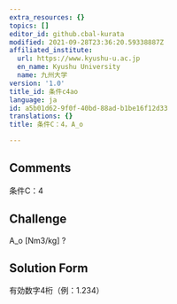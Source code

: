 ```yaml
---
extra_resources: {}
topics: []
editor_id: github.cbal-kurata
modified: 2021-09-28T23:36:20.59338887Z
affiliated_institute:
  url: https://www.kyushu-u.ac.jp
  en_name: Kyushu University
  name: 九州大学
version: '1.0'
title_id: 条件c4ao
language: ja
id: a5b01d62-9f0f-40bd-88ad-b1be16f12d33
translations: {}
title: 条件C：4，A_o

---
```


## Comments
条件C：4

## Challenge
A_o [Nm3/kg] ?

## Solution Form
有効数字4桁（例：1.234）





